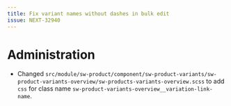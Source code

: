 ```yaml
---
title: Fix variant names without dashes in bulk edit
issue: NEXT-32940
---
```

# Administration
* Changed `src/module/sw-product/component/sw-product-variants/sw-product-variants-overview/sw-products-variants-overview.scss` to add `css` for class name `sw-product-variants-overview__variation-link-name`.
